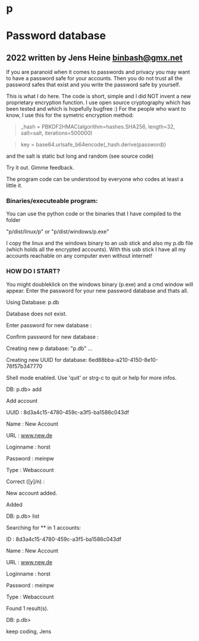 # p

# Password database

## 2022 written by Jens Heine <binbash@gmx.net>

If you are paranoid when it comes to passwords and privacy you may want
to have a password safe for your accounts. Then you do not trust all the
password safes that exist and you write the password safe by yourself.

This is what I do here. The code is short, simple and I did NOT invent
a new proprietary encryption function. I use open source cryptography
which has been tested and which is hopefully bugfree :)
For the people who want to know, I use this for the symetric encryption method:
> _hash = PBKDF2HMAC(algorithm=hashes.SHA256, length=32, salt=salt, iterations=500000)

> key = base64.urlsafe_b64encode(_hash.derive(password))

and the salt is static but long and random (see source code)

Try it out. Gimme feedback. 

The program code can be understood by everyone who codes at least a 
little it.

### Binaries/executeable program:
You can use the python code or the binaries that I have compiled to the folder 

"p/dist/linux/p"
or
"p/dist/windows/p.exe"

I copy the linux and the windows binary to an usb stick and also my p.db file (which holds all the encrypted accounts). With this usb stick I have all my accounts reachable on any computer even without internet!

### HOW DO I START?

You might doubleklick on the windows binary (p.exe) and a cmd window will appear. Enter the password for your new password database and thats all.


Using Database: p.db

Database does not exist.

Enter password for new database    :

Confirm password for new database  :

Creating new p database: "p.db" ...

Creating new UUID for database: 6ed88bba-a210-4150-8e10-76f57b347770

Shell mode enabled. Use 'quit' or strg-c to quit or help for more infos.

DB: p.db> add

Add account

UUID      : 8d3a4c15-4780-459c-a3f5-ba1586c043df

Name      : New Account

URL       : www.new.de

Loginname : horst

Password  : meinpw

Type      : Webaccount

Correct ([y]/n) :

New account added.

Added

DB: p.db> list

Searching for ** in 1 accounts:

ID          : 8d3a4c15-4780-459c-a3f5-ba1586c043df

Name        : New Account

URL         : www.new.de

Loginname   : horst

Password    : meinpw

Type        : Webaccount


Found 1 result(s).

DB: p.db>



keep coding,
Jens
